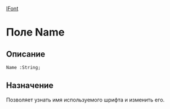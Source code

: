 ﻿---
Link: .Ctrl.IFont.@Name
---

[IFont](topic:.Custom.ComClasses.Ctrl.IFont.Default)

# Поле Name

## Описание

    Name :String;

## Назначение

Позволяет узнать имя используемого шрифта и изменить его.